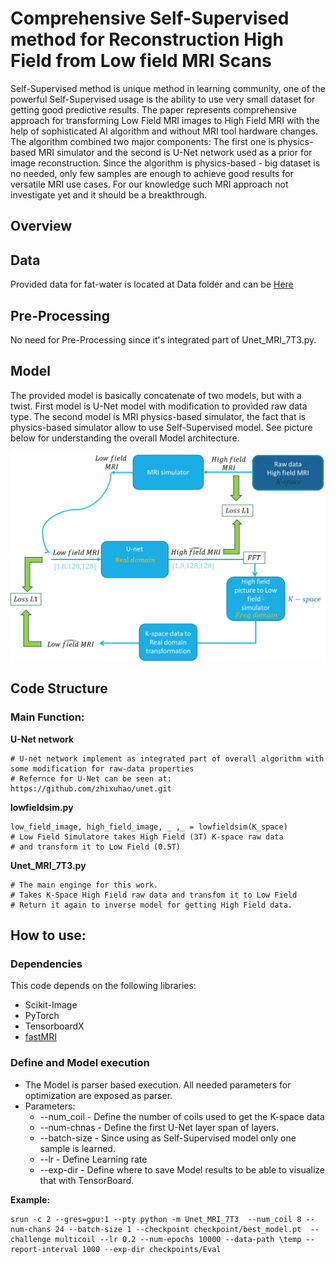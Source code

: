 # Comprehensive Self-Supervised method for Reconstruction High Field from Low field MRI Scans

Self-Supervised method is unique method in learning community, one of the powerful Self-Supervised usage is the ability to use very small dataset for getting good predictive results. The paper represents comprehensive approach for transforming Low Field MRI images to High Field MRI with the help of sophisticated AI algorithm and without MRI tool hardware changes. The algorithm combined two major components: The first one is physics-based MRI simulator and the second is U-Net network used as a prior for image reconstruction. Since the algorithm is physics-based - big dataset is no needed, only few samples are enough to achieve good results for versatile MRI use cases. For our knowledge such MRI approach not investigate yet and it should be a breakthrough.  

Overview
--------------
## Data

Provided data for fat-water is located at Data folder and can be [Here](https://www.ismrm.org/workshops/FatWater12/data.htm)

## Pre-Processing 

No need for Pre-Processing since it's integrated part of Unet_MRI_7T3.py.

## Model

The provided model is basically concatenate of two models, but with a twist. First model is U-Net model with modification to provided raw data type. 
The second model is MRI physics-based simulator, the fact that is physics-based simulator allow to use Self-Supervised model.
See picture below for understanding the overall Model architecture.

![ModelHighLevelArchitecture.png](Img/ModelHighLevelArchitecture.png)



Code Structure
--------------
### Main Function:

**U-Net network**

    # U-net network implement as integrated part of overall algorithm with some modification for raw-data properties
    # Refernce for U-Net can be seen at: https://github.com/zhixuhao/unet.git
    
**lowfieldsim.py**

    low_field_image, high_field_image, _ ,_ = lowfieldsim(K_space)
    # Low Field Simulatore takes High Field (3T) K-space raw data 
    # and transform it to Low Field (0.5T)

**Unet_MRI_7T3.py**

    # The main enginge for this work.
    # Takes K-Space High Field raw data and transfom it to Low Field 
    # Return it again to inverse model for getting High Field data.
    

How to use:
--------------
### Dependencies
This code depends on the following libraries:
* Scikit-Image 
* PyTorch
* TensorboardX
* [fastMRI](https://github.com/Apahima/fastMRI.git) 

### Define and Model execution

* The Model is parser based execution. All needed parameters for optimization are exposed as parser.
* Parameters:
    * --num_coil - Define the number of coils used to get the K-space data
    * --num-chnas - Define the first U-Net layer span of layers.
    * --batch-size - Since using as Self-Supervised model only one sample is learned.
    * --lr - Define Learning rate
    * --exp-dir - Define where to save Model results to be able to visualize that with TensorBoard.


**Example:**

    srun -c 2 --gres=gpu:1 --pty python -m Unet_MRI_7T3  --num_coil 8 --num-chans 24 --batch-size 1 --checkpoint checkpoint/best_model.pt  --challenge multicoil --lr 0.2 --num-epochs 10000 --data-path \temp --report-interval 1000 --exp-dir checkpoints/Eval  

    